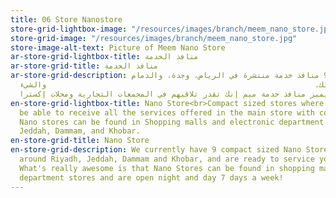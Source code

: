 ```yaml
---
title: 06 Store Nanostore
store-grid-lightbox-image: "/resources/images/branch/meem_nano_store.jpg"
store-grid-image: "/resources/images/branch/meem_nano_store.jpg"
store-image-alt-text: Picture of Meem Nano Store
ar-store-grid-lightbox-title: منافذ الخدمة
ar-store-grid-title: منافذ الخدمة
ar-store-grid-description: حاليا عندنا 9 منافذ خدمة منتشرة في الرياض، وجدة، والدمام
  والخبر، كلهم تحت أمرك وفي خدمتك.                                                            والشيء
  الجميل واللي يميز منافذ خدمة ميم إنك تقدر تلاقيهم في المجمعات التجارية ومحلات إكسترا
en-store-grid-lightbox-title: Nano Store<br>Compact sized stores where customers will
  be able to receive all the services offered in the main store with convenience.
  Nano stores can be found in Shopping malls and electronic department stores in Riyadh,
  Jeddah, Dammam, and Khobar.
en-store-grid-title: Nano Store
en-store-grid-description: We currently have 9 compact sized Nano Stores scattered
  around Riyadh, Jeddah, Dammam and Khobar, and are ready to service you with convenience.
  What's really awesome is that Nano Stores can be found in shopping malls and electronic
  department stores and are open night and day 7 days a week!
---
```


